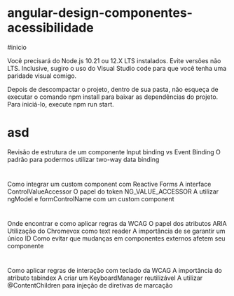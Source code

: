# angular-design-componentes-acessibilidade

#inicio

Você precisará do Node.js 10.21 ou 12.X LTS instalados. Evite versões não LTS. Inclusive, sugiro o uso do Visual Studio code para que você tenha uma paridade visual comigo.

Depois de descompactar o projeto, dentro de sua pasta, não esqueça de executar o comando npm install para baixar as dependências do projeto. Para iniciá-lo, execute npm run start.

# asd

Revisão de estrutura de um componente
Input binding vs Event Binding
O padrão para podermos utilizar two-way data binding

#

Como integrar um custom component com Reactive Forms
A interface ControlValueAccessor
O papel do token NG_VALUE_ACCESSOR
A utilizar ngModel e formControlName com um custom component

#

Onde encontrar e como aplicar regras da WCAG
O papel dos atributos ARIA
Utilização do Chromevox como text reader
A importância de se garantir um único ID
Como evitar que mudanças em componentes externos afetem seu componente

#

Como aplicar regras de interação com teclado da WCAG
A importância do atributo tabindex
A criar um KeyboardManager reutilizável
A utilizar @ContentChildren para injeção de diretivas de marcação
